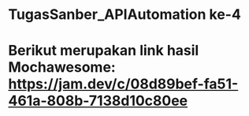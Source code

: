 # TugasSanber_APIAutomation ke-4

# Berikut merupakan link hasil Mochawesome: https://jam.dev/c/08d89bef-fa51-461a-808b-7138d10c80ee
